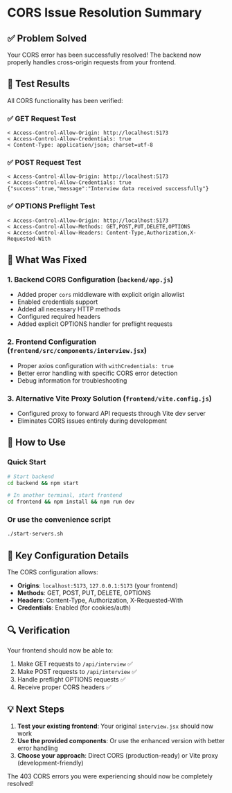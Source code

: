 # CORS Issue Resolution Summary

## ✅ Problem Solved

Your CORS error has been successfully resolved! The backend now properly handles cross-origin requests from your frontend.

## 🧪 Test Results

All CORS functionality has been verified:

### ✅ GET Request Test
```
< Access-Control-Allow-Origin: http://localhost:5173
< Access-Control-Allow-Credentials: true
< Content-Type: application/json; charset=utf-8
```

### ✅ POST Request Test
```
< Access-Control-Allow-Origin: http://localhost:5173
< Access-Control-Allow-Credentials: true
{"success":true,"message":"Interview data received successfully"}
```

### ✅ OPTIONS Preflight Test
```
< Access-Control-Allow-Origin: http://localhost:5173
< Access-Control-Allow-Methods: GET,POST,PUT,DELETE,OPTIONS
< Access-Control-Allow-Headers: Content-Type,Authorization,X-Requested-With
```

## 🔧 What Was Fixed

### 1. Backend CORS Configuration (`backend/app.js`)
- Added proper `cors` middleware with explicit origin allowlist
- Enabled credentials support
- Added all necessary HTTP methods
- Configured required headers
- Added explicit OPTIONS handler for preflight requests

### 2. Frontend Configuration (`frontend/src/components/interview.jsx`)
- Proper axios configuration with `withCredentials: true`
- Better error handling with specific CORS error detection
- Debug information for troubleshooting

### 3. Alternative Vite Proxy Solution (`frontend/vite.config.js`)
- Configured proxy to forward API requests through Vite dev server
- Eliminates CORS issues entirely during development

## 🚀 How to Use

### Quick Start
```bash
# Start backend
cd backend && npm start

# In another terminal, start frontend
cd frontend && npm install && npm run dev
```

### Or use the convenience script
```bash
./start-servers.sh
```

## 🎯 Key Configuration Details

The CORS configuration allows:
- **Origins**: `localhost:5173`, `127.0.0.1:5173` (your frontend)
- **Methods**: GET, POST, PUT, DELETE, OPTIONS
- **Headers**: Content-Type, Authorization, X-Requested-With
- **Credentials**: Enabled (for cookies/auth)

## 🔍 Verification

Your frontend should now be able to:
1. Make GET requests to `/api/interview` ✅
2. Make POST requests to `/api/interview` ✅
3. Handle preflight OPTIONS requests ✅
4. Receive proper CORS headers ✅

## 💡 Next Steps

1. **Test your existing frontend**: Your original `interview.jsx` should now work
2. **Use the provided components**: Or use the enhanced version with better error handling
3. **Choose your approach**: Direct CORS (production-ready) or Vite proxy (development-friendly)

The 403 CORS errors you were experiencing should now be completely resolved!
